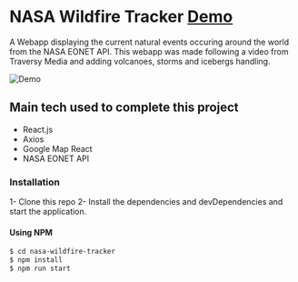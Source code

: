 # NASA Wildfire Tracker [Demo](https://nasa-wildfire-tracker.netlify.app/)

A Webapp displaying the current natural events occuring around the world from the NASA EONET API. This webapp was made following a video from Traversy Media and adding volcanoes, storms and icebergs handling.

![Demo](GithubDemoGif.gif)

## Main tech used to complete this project

- React.js
- Axios
- Google Map React
- NASA EONET API

### Installation

1- Clone this repo
2- Install the dependencies and devDependencies and start the application.

#### Using NPM

```sh
$ cd nasa-wildfire-tracker
$ npm install
$ npm run start
```
